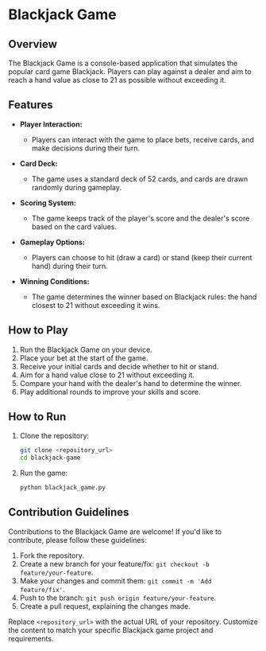 # Blackjack Game

## Overview

The Blackjack Game is a console-based application that simulates the popular card game Blackjack. Players can play against a dealer and aim to reach a hand value as close to 21 as possible without exceeding it.

## Features

- **Player Interaction:**
  - Players can interact with the game to place bets, receive cards, and make decisions during their turn.

- **Card Deck:**
  - The game uses a standard deck of 52 cards, and cards are drawn randomly during gameplay.

- **Scoring System:**
  - The game keeps track of the player's score and the dealer's score based on the card values.

- **Gameplay Options:**
  - Players can choose to hit (draw a card) or stand (keep their current hand) during their turn.

- **Winning Conditions:**
  - The game determines the winner based on Blackjack rules: the hand closest to 21 without exceeding it wins.

## How to Play

1. Run the Blackjack Game on your device.
2. Place your bet at the start of the game.
3. Receive your initial cards and decide whether to hit or stand.
4. Aim for a hand value close to 21 without exceeding it.
5. Compare your hand with the dealer's hand to determine the winner.
6. Play additional rounds to improve your skills and score.

## How to Run

1. Clone the repository:
   ```bash
   git clone <repository_url>
   cd blackjack-game
   ```

2. Run the game:
   ```bash
   python blackjack_game.py
   ```

## Contribution Guidelines

Contributions to the Blackjack Game are welcome! If you'd like to contribute, please follow these guidelines:

1. Fork the repository.
2. Create a new branch for your feature/fix: `git checkout -b feature/your-feature`.
3. Make your changes and commit them: `git commit -m 'Add feature/fix'`.
4. Push to the branch: `git push origin feature/your-feature`.
5. Create a pull request, explaining the changes made.



Replace `<repository_url>` with the actual URL of your repository. Customize the content to match your specific Blackjack game project and requirements.
